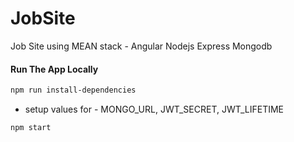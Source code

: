 # JobSite
Job Site using MEAN stack - Angular Nodejs Express Mongodb

#### Run The App Locally

```sh
npm run install-dependencies
```

- setup values for - MONGO_URL, JWT_SECRET, JWT_LIFETIME

```sh
npm start
```
